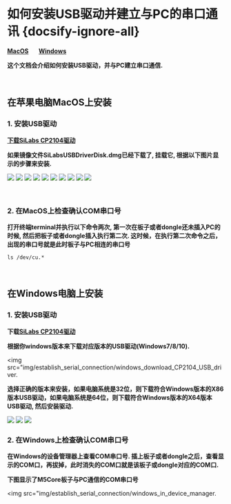 # 如何安装USB驱动并建立与PC的串口通讯 {docsify-ignore-all}

**[MacOS](#在苹果电脑MacOS上安装)**&nbsp;&nbsp;&nbsp;&nbsp;&nbsp;&nbsp;**[Windows](#在Windows电脑上安装)**

**这个文档会介绍如何安装USB驱动，并与PC建立串口通信.**

&nbsp;

## 在苹果电脑MacOS上安装

### 1. 安装USB驱动

**[下载SiLabs CP2104驱动](https://www.silabs.com/documents/public/software/Mac_OSX_VCP_Driver.zip)**

**如果镜像文件SiLabsUSBDriverDisk.dmg已经下载了, 挂载它, 根据以下图片显示的步骤来安装.**

<img src="img/establish_serial_connection/macOS_CP2104_dmg.png">

<img src="img/establish_serial_connection/macOS_CP2104_pkg.png">

<img src="img/establish_serial_connection/2.png">

<img src="img/establish_serial_connection/3.png">

<img src="img/establish_serial_connection/4.png">

<img src="img/establish_serial_connection/5.png">

<img src="img/establish_serial_connection/6.png">

<img src="img/establish_serial_connection/7.png">

<img src="img/establish_serial_connection/8.png">

<img src="img/establish_serial_connection/9.png">

&nbsp;

### 2. 在MacOS上检查确认COM串口号

**打开终端terminal并执行以下命令两次, 第一次在板子或者dongle还未插入PC的时候, 然后把板子或者dongle插入执行第二次. 这时候，在执行第二次命令之后，出现的串口号就是此时板子与PC相连的串口号**

    ls /dev/cu.*

&nbsp;

## 在Windows电脑上安装

### 1. 安装USB驱动

**下载[SiLabs CP2104驱动](https://www.silabs.com/products/development-tools/software/usb-to-uart-bridge-vcp-drivers)**

**根据你windows版本来下载对应版本的USB驱动(Windows7/8/10).**

<img src="img/establish_serial_connection/windows_download_CP2104_USB_driver.</figure>

**选择正确的版本来安装，如果电脑系统是32位，则下载符合Windows版本的X86版本USB驱动，如果电脑系统是64位，则下载符合Windows版本的X64版本USB驱动, 然后安装驱动.**

<img src="img/establish_serial_connection/windows_install_usb_driver01.png">

<img src="img/establish_serial_connection/windows_install_usb_driver02.png">

<img src="img/establish_serial_connection/windows_install_usb_driver03.png">

### 2. 在Windows上检查确认COM串口号

**在Windows的设备管理器上查看COM串口号. 插上板子或者dongle之后，查看显示的COM口，再拔掉，此时消失的COM口就是该板子或dongle对应的COM口.**

**下图显示了M5Core板子与PC通信的COM串口号**

<img src="img/establish_serial_connection/windows_in_device_manager.</figure>